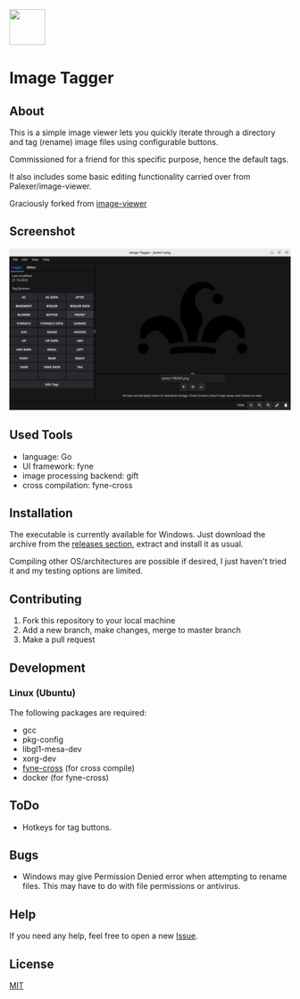 <img src="ImageViewer/data/icon.png" width=64 height=64> 

# Image Tagger 

## About

This is a simple image viewer lets you quickly iterate through a directory and tag (rename) image files using configurable buttons.

Commissioned for a friend for this specific purpose, hence the default tags. 

It also includes some basic editing functionality carried over from Palexer/image-viewer. 

Graciously forked from [image-viewer](https://github.com/Palexer/image-viewer)


## Screenshot

![Screenshot](screenshot.png)

## Used Tools

- language: Go
- UI framework: fyne
- image processing backend: gift
- cross compilation: fyne-cross

## Installation

The executable is currently available for Windows. Just download the archive from the [releases section](https://github.com/jjwinters/image-tagger/releases), extract and install it as usual.

Compiling other OS/architectures are possible if desired, I just haven't tried it and my testing options are limited.

## Contributing

1. Fork this repository to your local machine
2. Add a new branch, make changes, merge to master branch
3. Make a pull request

## Development

### Linux (Ubuntu)

The following packages are required:
- gcc
- pkg-config
- libgl1-mesa-dev
- xorg-dev
- [fyne-cross](https://github.com/fyne-io/fyne-cross)    (for cross compile)
- docker        (for fyne-cross)

## ToDo

- Hotkeys for tag buttons.

## Bugs

- Windows may give Permission Denied error when attempting to rename files. This may have to do with file permissions or antivirus.

## Help

If you need any help, feel free to open a new [Issue](https://github.com/jjwinters/image-tagger/issues).

## License

[MIT](LICENSE)
